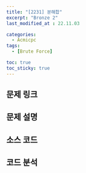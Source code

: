 ```yaml
---
title: "[2231] 분해합"
excerpt: "Bronze 2"
last_modified_at : 22.11.03

categories:
  - Acmicpc
tags:
  - [Brute Force]

toc: true
toc_sticky: true
---
```

## 문제 링크
  
## 문제 설명
  
## 소스 코드
  
## 코드 분석
  
  